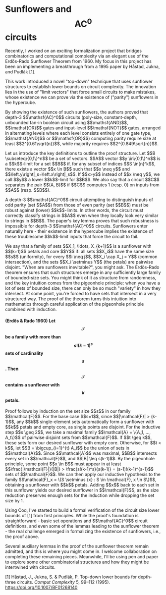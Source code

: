 # Sunflowers and $$\mathsf{AC}^0$$ circuits

<p> Recently, I worked on an exciting formalization project that bridges combinatorics and computational complexity via an elegant use of the Erdős-Rado Sunflower Theorem from 1960.
My focus in this project has been on implementing a breakthrough from a 1995 paper by Håstad, Jukna, and Pudlák [1]. </p>
 
<p> This work introduced a novel "top-down" technique that uses sunflower structures to establish lower bounds on circuit complexity. The innovation lies in the use of "limit vectors" that force small circuits to make mistakes, whose existence we can prove via the existence of ("parity") sunflowers in the hypercube. </p>
 
<p> By showing the existence of such sunflowers, the authors proved that depth-3 $$\mathsf{AC}^0$$ circuits (poly-size, constant-depth, unbounded fan-in boolean circuit using $$\mathsf{AND}$$, $$\mathsf{OR}$$ gates and input-level $$\mathsf{NOT}$$ gates, arranged in alternating levels where each level consists entirely of one gate type, $$\mathsf{AND}$$ or $$\mathsf{OR}$$) computing parity require size at least $$2^{0.61\sqrt{n}}$$, while majority requires $$2^{0.849\sqrt{n}}$$. </p>

<p> Let us introduce the key definitions to outline the proof structure. Let $$B \subseteq\{0,1\}^n$$ be a set of vectors. $$A$$ vector $$y \in\{0,1\}^n$$ is a $$k$$-limit for a set $$B$$ if, for any subset of indices $$S \in[n]^k$$, there exists a vector $$x \in B$$ such that $$x \neq y$$ and $$\left.y\right|_s=\left.x\right|_s$$. If $$x>y$$ instead of $$x \neq y$$, we call $$y$$ a lower $$k$$-limit for $$B$$.  We also say that a circuit $$C$$ separates the pair $$(A, B)$$ if $$C$$ computes 1 (resp. 0) on inputs from $$A$$ (resp. $$B$$). </p>

<p> A depth-3 $$\mathsf{AC}^0$$ circuit attempting to distinguish inputs of odd parity (set $$A$$) from those of even parity (set $$B$$) must be robust against (lower) $$k$$-limits. In other words, the circuit must correctly classify strings in $$A$$ even when they locally look very similar to strings in $$B$$. The paper's key lemma proves that such robustness is impossible for depth-3 $$\mathsf{AC}^0$$ circuits. Sunflowers enter naturally here - their existence in the hypercube implies the existence of these troublesome $$k$$-limit inputs that force the circuit to fail. </p> 

<p> We say that a family of sets $$X_1, \ldots, X_{k+1}$$ is a sunflower with $$(k+1)$$ petals and core $$Y$$ if: all sets $$X_i$$ have the same size $$s$$ (uniformity), for every $$i \neq j$$, $$X_i \cap X_j = Y$$ (common intersection), and the sets $$X_i \setminus Y$$ (the petals) are pairwise disjoint. "When are sunflowers inevitable?", you might ask. The Erdős-Rado theorem ensures that such structures emerge in any sufficiently large family of bounded-size sets. You might think of it as structure from randomness, and the key intuition comes from the pigeonhole principle: when you have a lot of sets of bounded size, there can only be so much "variety" in how they intersect. At some point, you're forced to have sets that intersect in a very structured way. The proof of the theorem turns this intuition into mathematics through careful application of the pigeonhole principle combined with induction. </p>

#### (Erdős \& Rado 1960) Let $$\mathcal{F}$$ be a family with more than $$s!(k-1)^s$$ sets of cardinality $$s$$. Then $$\mathcal{F}$$ contains a sunflower with $$k$$ petals.

<p> Proof follows by induction on the set size $$s$$ in our family $$\mathcal{F}$$. For the base case $$s=1$$, since $$|\mathcal{F}| > (k-1)$$, any $$k$$ single-element sets automatically form a sunflower with $$k$$ petals and empty core, as single points are disjoint. For the inductive step $$s \geq 2$$, we take a maximal family $$\mathcal{A} = \{A_1, ..., A_t\}$$ of pairwise disjoint sets from $$\mathcal{F}$$. If $$t \geq k$$, these sets form our desired sunflower with empty core. Otherwise, for $$t < k$$, let $$B = \bigcup_{i=1}^{t} A_i$$ be the union of sets in $$\mathcal{A}$$. Since $$\mathcal{A}$$ was maximal, $$B$$ intersects every set in $$\mathcal{F}$$, and $$|B| \leq s(k-1)$$. By the pigeonhole principle, some point $$x \in B$$ must appear in at least $$\frac{|\mathcal{F}|}{|B|} > \frac{s!(k-1)^s}{s(k-1)} = (s-1)!(k-1)^{s-1}$$ sets of $$\mathcal{F}$$. We can then apply our inductive hypothesis to the family $$\mathcal{F}_x = \{S \setminus {x} : S \in \mathcal{F}, x \in S\}$$, obtaining a sunflower with $$k$$ petals. Adding $$x$$ back to each set in this sunflower yields our desired sunflower in $$\mathcal{F}$$, as the size reduction preserves enough sets for the induction while dropping the set size by 1. </p>

<p> Using Coq, I've started to build a formal verification of the circuit size lower bounds of [1] from first principles. While the proof's foundation is straightforward - basic set operations and $$\mathsf{AC}^0$$ circuit definitions, and even some of the lemmas leading to the sunflower theorem - the real challenge emerged in formalizing the existence of sunflowers, i.e., the proof above. 

<p> Several auxiliary lemmas in the proof of the sunflower theorem remain admitted, and this is where you might come in. I welcome collaboration on completing these remaining pieces. Meanwhile, I'll be using pen and paper to explore some other combinatorial structures and how they might be intertwined with circuits. </p>

[1] Håstad, J., Jukna, S. & Pudlák, P. Top-down lower bounds for depth-three circuits. <em>Comput Complexity</em> 5, 99–112 (1995). https://doi.org/10.1007/BF01268140

